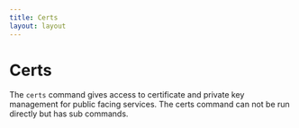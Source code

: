 ```yaml
---
title: Certs
layout: layout
---
```


# Certs

The `certs` command gives access to certificate and private key management for public facing services. The certs command can not be run directly but has sub commands.
